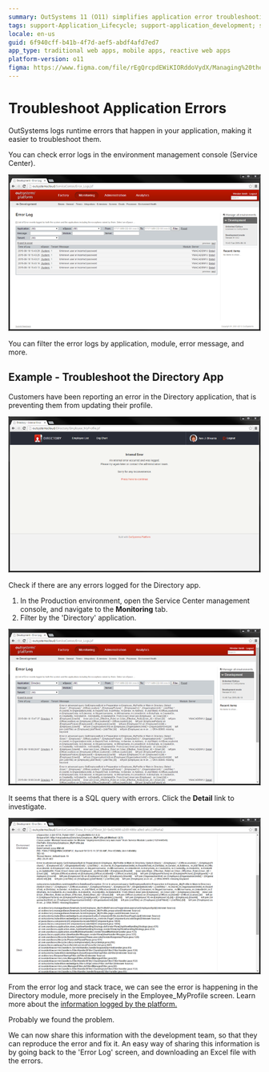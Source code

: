 ```yaml
---
summary: OutSystems 11 (O11) simplifies application error troubleshooting through detailed runtime error logging and management console insights.
tags: support-Application_Lifecycle; support-application_development; support-Application_Troubleshooting; support-devOps; support-Integrations_Extensions; support-monitoring
locale: en-us
guid: 6f940cff-b41b-4f7d-aef5-abdf4afd7ed7
app_type: traditional web apps, mobile apps, reactive web apps
platform-version: o11
figma: https://www.figma.com/file/rEgQrcpdEWiKIORddoVydX/Managing%20the%20Applications%20Lifecycle?node-id=3200:4024
---
```


# Troubleshoot Application Errors

OutSystems logs runtime errors that happen in your application, making it easier to troubleshoot them.

You can check error logs in the environment management console (Service Center).

![Screenshot of the environment management console showing the error logs for application troubleshooting](images/troubleshoot-application-errors-1.png "Environment Management Console")

You can filter the error logs by application, module, error message, and more.

## Example - Troubleshoot the Directory App

Customers have been reporting an error in the Directory application, that is preventing them from updating their profile.

![Error report indicating an issue in the Directory application preventing profile updates](images/troubleshoot-application-errors-2.png "Error Report for Directory App")

Check if there are any errors logged for the Directory app. 

1. In the Production environment, open the Service Center management console, and navigate to the **Monitoring** tab. 
1. Filter by the 'Directory' application.

![Service Center management console with filters applied to show error logs for the Directory application](images/troubleshoot-application-errors-3.png "Filtering Error Logs")

It seems that there is a SQL query with errors. Click the **Detail** link to investigate.

![Detailed view of a SQL query error in the Service Center error log for the Directory module](images/troubleshoot-application-errors-4.png "SQL Query Error Details")

From the error log and stack trace, we can see the error is happening in the Directory module, more precisely in the Employee_MyProfile screen. Learn more about the [information logged by the platform.](<http://www.outsystems.com/forums/discussion/7856/anatomy-of-an-outsystems-error-stack/>)

Probably we found the problem.

We can now share this information with the development team, so that they can reproduce the error and fix it. An easy way of sharing this information is by going back to the 'Error Log' screen, and downloading an Excel file with the errors.
